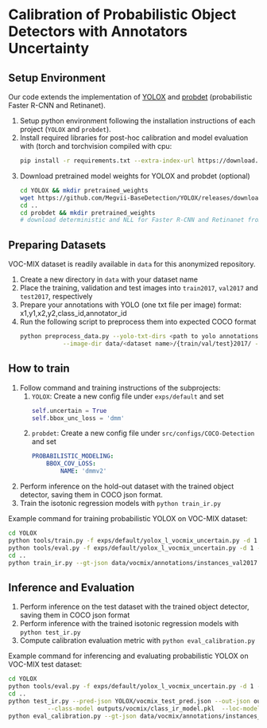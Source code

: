 # Calibration of Probabilistic Object Detectors with Annotators Uncertainty

[//]: # (## Description)
[//]: # (Abstract goes here)

## Setup Environment
Our code extends the implementation of [YOLOX](https://github.com/Megvii-BaseDetection/YOLOX) and [probdet](https://github.com/asharakeh/probdet) (probabilistic Faster R-CNN and Retinanet).
1. Setup python environment following the installation instructions of each project (`YOLOX` and `probdet`).
2. Install required libraries for post-hoc calibration and model evaluation with (torch and torchvision compiled with cpu:
    ```bash
    pip install -r requirements.txt --extra-index-url https://download.pytorch.org/whl/cpu
    ```
3. Download pretrained model weights for YOLOX and probdet (optional)
    ```bash
    cd YOLOX && mkdir pretrained_weights
    wget https://github.com/Megvii-BaseDetection/YOLOX/releases/download/0.1.1rc0/yolox_l.pth -P pretrained_weights
    cd ..
    cd probdet && mkdir pretrained_weights
    # download deterministic and NLL for Faster R-CNN and Retinanet from gdrive (check original repo readme.md)
    ```
   
## Preparing Datasets
VOC-MIX dataset is readily available in `data` for this anonymized repository.
1. Create a new directory in `data` with your dataset name
2. Place the training, validation and test images into `train2017`, `val2017` and `test2017`, respectively
3. Prepare your annotations with YOLO (one txt file per image) format: x1,y1,x2,y2,class_id,annotator_id
4. Run the following script to preprocess them into expected COCO format
    ```bash
    python preprocess_data.py --yolo-txt-dirs <path to yolo annotations> --output-json data/<dataset name>/annotations/instances_{train/val/test}2017.json \
                --image-dir data/<dataset name>/{train/val/test}2017/ --n-class <number of classes>
    ```

## How to train
1. Follow command and training instructions of the subprojects:
   1. `YOLOX`: Create a new config file under `exps/default` and set 
      ```python
      self.uncertain = True
      self.bbox_unc_loss = 'dmm' 
      ```
   2. `probdet`: Create a new config file under `src/configs/COCO-Detection` and set
      ```yaml
      PROBABILISTIC_MODELING:
          BBOX_COV_LOSS:
              NAME: 'dmmv2'
      ```
2. Perform inference on the hold-out dataset with the trained object detector, saving them in COCO json format.
3. Train the isotonic regression models with `python train_ir.py`

Example command for training probabilistic YOLOX on VOC-MIX dataset:
```bash
cd YOLOX
python tools/train.py -f exps/default/yolox_l_vocmix_uncertain.py -d 1 -b 16 --fp16 -o -c pretrained_weights/yolox_l.pth
python tools/eval.py -f exps/default/yolox_l_vocmix_uncertain.py -d 1 -b 16 --fp16 --save-path vocmix_val_pred.json
cd ..
python train_ir.py --gt-json data/vocmix/annotations/instances_val2017.json --pred-json YOLOX/vocmix_val_pred.json --out-dir outputs/vocmix/
```

## Inference and Evaluation
1. Perform inference on the test dataset with the trained object detector, saving them in COCO json format
2. Perform inference with the trained isotonic regression models with `python test_ir.py`
3. Compute calibration evaluation metric with `python eval_calibration.py`

Example command for inferencing and evaluating probabilistic YOLOX on VOC-MIX test dataset:
```bash
cd YOLOX
python tools/eval.py -f exps/default/yolox_l_vocmix_uncertain.py -d 1 -b 16 --fp16 --test --save-path vocmix_test_pred.json
cd ..
python test_ir.py --pred-json YOLOX/vocmix_test_pred.json --out-json outputs/vocmix/ir_calibrated_test.json \
           --class-model outputs/vocmix/class_ir_model.pkl  --loc-model outputs/vocmix/loc_ir_model.pkl   
python eval_calibration.py --gt-json data/vocmix/annotations/instances_test2017.json --pred-json outputs/vocmix/ir_calibrated_test.json
```
